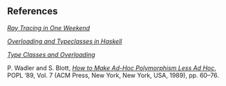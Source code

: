 ## References

[_Ray Tracing in One Weekend_](https://raytracing.github.io/books/RayTracingInOneWeekend.html)

[_Overloading and Typeclasses in Haskell_](http://www.cse.chalmers.se/edu/year/2018/course/TDA452/lectures/OverloadingAndTypeClasses.html)

[_Type Classes and Overloading_](https://www.haskell.org/tutorial/classes.html)

P. Wadler and S. Blott, [_How to Make Ad-Hoc Polymorphism Less Ad Hoc_](https://dl.acm.org/doi/10.1145/75277.75283), 
POPL ’89, Vol. 7 (ACM Press, New York, New York, USA, 1989), pp. 60–76.